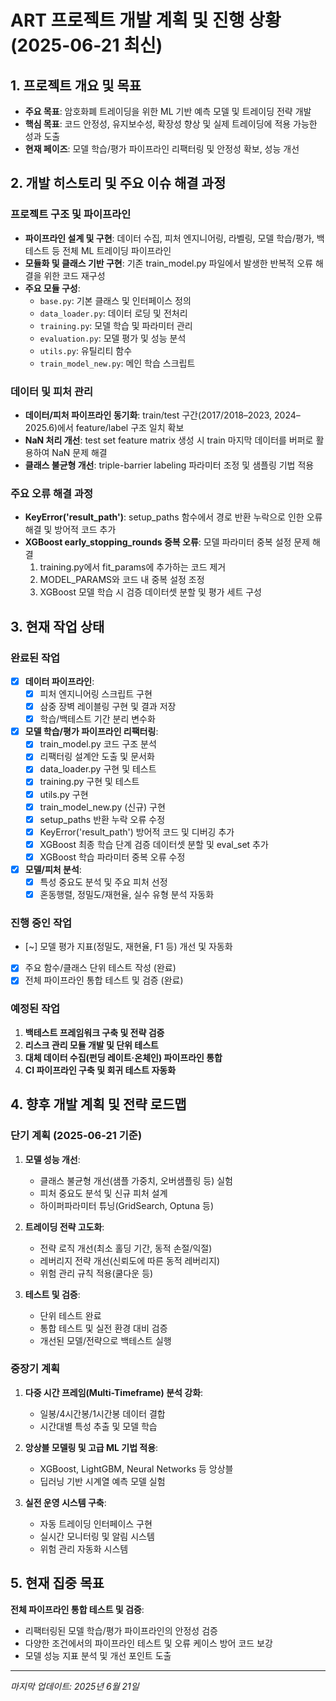# ART 프로젝트 개발 계획 및 진행 상황 (2025-06-21 최신)

## 1. 프로젝트 개요 및 목표

- **주요 목표**: 암호화폐 트레이딩을 위한 ML 기반 예측 모델 및 트레이딩 전략 개발
- **핵심 목표**: 코드 안정성, 유지보수성, 확장성 향상 및 실제 트레이딩에 적용 가능한 성과 도출
- **현재 페이즈**: 모델 학습/평가 파이프라인 리팩터링 및 안정성 확보, 성능 개선

## 2. 개발 히스토리 및 주요 이슈 해결 과정

### 프로젝트 구조 및 파이프라인

- **파이프라인 설계 및 구현**: 데이터 수집, 피처 엔지니어링, 라벨링, 모델 학습/평가, 백테스트 등 전체 ML 트레이딩 파이프라인
- **모듈화 및 클래스 기반 구현**: 기존 train_model.py 파일에서 발생한 반복적 오류 해결을 위한 코드 재구성
- **주요 모듈 구성**:
  - `base.py`: 기본 클래스 및 인터페이스 정의
  - `data_loader.py`: 데이터 로딩 및 전처리
  - `training.py`: 모델 학습 및 파라미터 관리
  - `evaluation.py`: 모델 평가 및 성능 분석
  - `utils.py`: 유틸리티 함수
  - `train_model_new.py`: 메인 학습 스크립트

### 데이터 및 피처 관리

- **데이터/피처 파이프라인 동기화**: train/test 구간(2017/2018–2023, 2024–2025.6)에서 feature/label 구조 일치 확보
- **NaN 처리 개선**: test set feature matrix 생성 시 train 마지막 데이터를 버퍼로 활용하여 NaN 문제 해결
- **클래스 불균형 개선**: triple-barrier labeling 파라미터 조정 및 샘플링 기법 적용

### 주요 오류 해결 과정

- **KeyError('result_path')**: setup_paths 함수에서 경로 반환 누락으로 인한 오류 해결 및 방어적 코드 추가
- **XGBoost early_stopping_rounds 중복 오류**: 모델 파라미터 중복 설정 문제 해결
  1. training.py에서 fit_params에 추가하는 코드 제거
  2. MODEL_PARAMS와 코드 내 중복 설정 조정
  3. XGBoost 모델 학습 시 검증 데이터셋 분할 및 평가 세트 구성

## 3. 현재 작업 상태

### 완료된 작업

- [x] **데이터 파이프라인**:
  - [x] 피처 엔지니어링 스크립트 구현
  - [x] 삼중 장벽 레이블링 구현 및 결과 저장
  - [x] 학습/백테스트 기간 분리 변수화

- [x] **모델 학습/평가 파이프라인 리팩터링**:
  - [x] train_model.py 코드 구조 분석
  - [x] 리팩터링 설계안 도출 및 문서화
  - [x] data_loader.py 구현 및 테스트
  - [x] training.py 구현 및 테스트
  - [x] utils.py 구현
  - [x] train_model_new.py (신규) 구현
  - [x] setup_paths 반환 누락 오류 수정
  - [x] KeyError('result_path') 방어적 코드 및 디버깅 추가
  - [x] XGBoost 최종 학습 단계 검증 데이터셋 분할 및 eval_set 추가
  - [x] XGBoost 학습 파라미터 중복 오류 수정

- [x] **모델/피처 분석**:
  - [x] 특성 중요도 분석 및 주요 피처 선정
  - [x] 혼동행렬, 정밀도/재현율, 실수 유형 분석 자동화

### 진행 중인 작업

- [~] 모델 평가 지표(정밀도, 재현율, F1 등) 개선 및 자동화
- [x] 주요 함수/클래스 단위 테스트 작성 (완료)
- [x] 전체 파이프라인 통합 테스트 및 검증 (완료)

### 예정된 작업

1. **백테스트 프레임워크 구축 및 전략 검증**
2. **리스크 관리 모듈 개발 및 단위 테스트**
3. **대체 데이터 수집(펀딩 레이트·온체인) 파이프라인 통합**
4. **CI 파이프라인 구축 및 회귀 테스트 자동화**

## 4. 향후 개발 계획 및 전략 로드맵

### 단기 계획 (2025-06-21 기준)

1. **모델 성능 개선**:
   - 클래스 불균형 개선(샘플 가중치, 오버샘플링 등) 실험
   - 피처 중요도 분석 및 신규 피처 설계
   - 하이퍼파라미터 튜닝(GridSearch, Optuna 등)

2. **트레이딩 전략 고도화**:
   - 전략 로직 개선(최소 홀딩 기간, 동적 손절/익절)
   - 레버리지 전략 개선(신뢰도에 따른 동적 레버리지)
   - 위험 관리 규칙 적용(쿨다운 등)

3. **테스트 및 검증**:
   - 단위 테스트 완료
   - 통합 테스트 및 실전 환경 대비 검증
   - 개선된 모델/전략으로 백테스트 실행

### 중장기 계획

1. **다중 시간 프레임(Multi-Timeframe) 분석 강화**:
   - 일봉/4시간봉/1시간봉 데이터 결합
   - 시간대별 특성 추출 및 모델 학습

2. **앙상블 모델링 및 고급 ML 기법 적용**:
   - XGBoost, LightGBM, Neural Networks 등 앙상블
   - 딥러닝 기반 시계열 예측 모델 실험

3. **실전 운영 시스템 구축**:
   - 자동 트레이딩 인터페이스 구현
   - 실시간 모니터링 및 알림 시스템
   - 위험 관리 자동화 시스템

## 5. 현재 집중 목표

**전체 파이프라인 통합 테스트 및 검증**:
- 리팩터링된 모델 학습/평가 파이프라인의 안정성 검증
- 다양한 조건에서의 파이프라인 테스트 및 오류 케이스 방어 코드 보강
- 모델 성능 지표 분석 및 개선 포인트 도출

---

_마지막 업데이트: 2025년 6월 21일_
